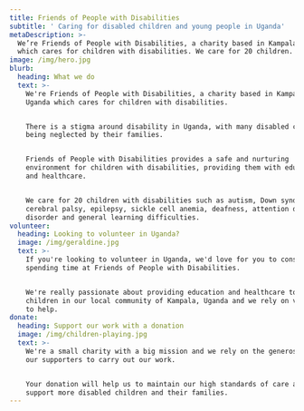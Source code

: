 ```yaml
---
title: Friends of People with Disabilities
subtitle: ' Caring for disabled children and young people in Uganda'
metaDescription: >-
  We’re Friends of People with Disabilities, a charity based in Kampala, Uganda
  which cares for children with disabilities. We care for 20 children.
image: /img/hero.jpg
blurb:
  heading: What we do
  text: >-
    We're Friends of People with Disabilities, a charity based in Kampala,
    Uganda which cares for children with disabilities.


    There is a stigma around disability in Uganda, with many disabled children
    being neglected by their families.


    Friends of People with Disabilities provides a safe and nurturing
    environment for children with disabilities, providing them with education
    and healthcare.


    We care for 20 children with disabilities such as autism, Down syndrome,
    cerebral palsy, epilepsy, sickle cell anemia, deafness, attention deficit
    disorder and general learning difficulties.
volunteer:
  heading: Looking to volunteer in Uganda?
  image: /img/geraldine.jpg
  text: >-
    If you're looking to volunteer in Uganda, we'd love for you to consider
    spending time at Friends of People with Disabilities.


    We're really passionate about providing education and healthcare to disabled
    children in our local community of Kampala, Uganda and we rely on volunteers
    to help.
donate:
  heading: Support our work with a donation
  image: /img/children-playing.jpg
  text: >-
    We're a small charity with a big mission and we rely on the generosity of
    our supporters to carry out our work.


    Your donation will help us to maintain our high standards of care and to
    support more disabled children and their families.
---
```


